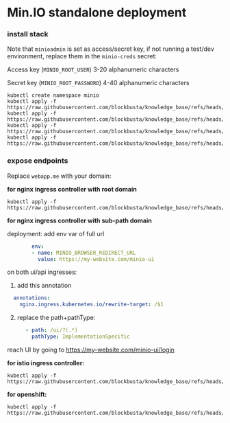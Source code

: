 # Min.IO standalone deployment

### install stack
Note that `minioadmin` is set as access/secret key, if not running a test/dev environment, replace them in the `minio-creds` secret:

Access key (`MINIO_ROOT_USER`) 3-20 alphanumeric characters

Secret key (`MINIO_ROOT_PASSWORD`) 4-40 alphanumeric characters

```
kubectl create namespace minio
kubectl apply -f https://raw.githubusercontent.com/blockbusta/knowledge_base/refs/heads/main/scripts/standalone_minio/deployment.yaml
kubectl apply -f https://raw.githubusercontent.com/blockbusta/knowledge_base/refs/heads/main/scripts/standalone_minio/pvc.yaml
kubectl apply -f https://raw.githubusercontent.com/blockbusta/knowledge_base/refs/heads/main/scripts/standalone_minio/secret.yaml
kubectl apply -f https://raw.githubusercontent.com/blockbusta/knowledge_base/refs/heads/main/scripts/standalone_minio/service.yaml
```

### expose endpoints
Replace `webapp.me` with your domain:

**for nginx ingress controller with root domain**
```
kubectl apply -f https://raw.githubusercontent.com/blockbusta/knowledge_base/refs/heads/main/scripts/standalone_minio/ingress.yaml
```

**for nginx ingress controller with sub-path domain**

deployment: add env var of full url
```yaml
        env:
        - name: MINIO_BROWSER_REDIRECT_URL
          value: https://my-website.com/minio-ui
```
on both ui/api ingresses:
1) add this annotation
```yaml
  annotations:
    nginx.ingress.kubernetes.io/rewrite-target: /$1
```

2) replace the path+pathType:
```yaml
      - path: /ui/?(.*)
        pathType: ImplementationSpecific
```

reach UI by going to https://my-website.com/minio-ui/login

**for istio ingress controller:**
```
kubectl apply -f https://raw.githubusercontent.com/blockbusta/knowledge_base/refs/heads/main/scripts/standalone_minio/virtualservice.yaml
```

**for openshift:**
```
kubectl apply -f https://raw.githubusercontent.com/blockbusta/knowledge_base/refs/heads/main/scripts/standalone_minio/route.yaml
```


